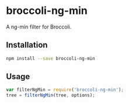 # broccoli-ng-min

A ng-min filter for Broccoli.

## Installation

```bash
npm install --save broccoli-ng-min
```

## Usage

```js
var filterNgMin = require('broccoli-ng-min');
tree = filterNgMin(tree, options);
```

